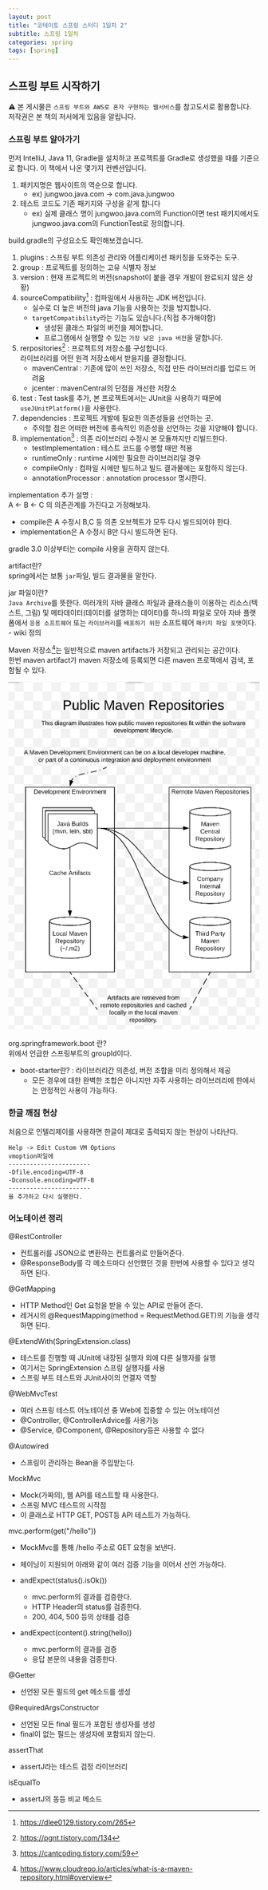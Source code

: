 ```yaml
---
layout: post
title: "코테이토 스프링 스터디 1일차 2"
subtitle: 스프링 1일차
categories: spring
tags: [spring]
---
```


## 스프링 부트 시작하기

⚠️ 본 게시물은 `스프링 부트와 AWS로 혼자 구현하는 웹서비스`를 참고도서로 활용합니다. 저작권은 본 책의 저서에게 있음을 알립니다.

### 스프링 부트 알아가기


먼저 IntelliJ, Java 11, Gradle을 설치하고 프로젝트를 Gradle로 생성했을 때를 기준으로 합니다. 이 책에서 나온 몇가지 컨벤션입니다.

1. 패키지명은 웹사이트의 역순으로 합니다.
    - ex) jungwoo.java.com -> com.java.jungwoo
2. 테스트 코드도 기존 패키지와 구성을 같게 합니다
    - ex) 실제 클래스 명이 jungwoo.java.com의 Function이면 test 패키지에서도 jungwoo.java.com의 FunctionTest로 정의합니다.

build.gradle의 구성요소도 확인해보겠습니다.

1. plugins : 스프링 부트 의존성 관리와 어플리케이션 패키징을 도와주는 도구.
2. group : 프로젝트를 정의하는 고유 식별자 정보
3. version : 현재 프로젝트의 버전(snapshot이 붙을 경우 개발이 완료되지 않은 상황)
4. sourceCompatibility[^1] : 컴파일에서 사용하는 JDK 버전입니다.
    - 실수로 더 높은 버전의 java 기능을 사용하는 것을 방지합니다.
    - `targetCompatibility`라는 기능도 있습니다.(직접 추가해야함)
        - 생성된 클래스 파일의 버전을 제어합니다.
        - 프로그램에서 실행할 수 있는 `가장 낮은 java 버전`을 말합니다.
5. rerpositories[^2] : 프로젝트의 저장소를 구성합니다.\
 라이브러리를 어떤 원격 저장소에서 받을지를 결정합니다.
    - mavenCentral : 기존에 많이 쓰인 저장소, 직접 만든 라이브러리를 업로드 어려움
    - jcenter : mavenCentral의 단점을 개선한 저장소
1. test : Test task를 추가, 본 프로젝트에서는 JUnit을 사용하기 때문에 `useJUnitPlatform()`을 사용한다.
2. dependencies : 프로젝트 개발에 필요한 의존성들을 선언하는 곳.
    - 주의할 점은 어떠한 버전에 종속적인 의존성을 선언하는 것을 지양해야 합니다.
3. implementation[^3] : 의존 라이브러리 수정시 본 모듈까지만 리빌드한다.
    - testImplementation : 테스트 코드를 수행할 때만 적용
    - runtimeOnly : runtime 시에만 필요한 라이브러리일 경우
    - compileOnly : 컴파일 시에만 빌드하고 빌드 결과물에는 포함하지 않는다.
    - annotationProcessor : annotation processor 명시한다.

implementation 추가 설명 :\
A <- B <- C 의 의존관계를 가진다고 가정해보자.

- compile은 A 수정시 B,C 등 의존 오브젝트가 모두 다시 빌드되어야 한다.
- implementation은 A 수정시 B만 다시 빌드하면 된다.

gradle 3.0 이상부터는 compile 사용을 권하지 않는다.

artifact란?\
spring에서는 보통 `jar`파일, 빌드 결과물을 말한다.

jar 파일이란?\
`Java Archive`를 뜻한다. 여러개의 자바 클래스 파일과 클래스들이 이용하는 리소스(텍스트, 그림) 및 메타데이터(데이터를 설명하는 데이터)를 하나의 파일로 모아 자바 플랫폼에서 `응용 소프트웨어` 또는 `라이브러리`를 `배포하기 위한` 소프트웨어 `패키지 파일 포맷`이다. - wiki 정의

Maven 저장소[^4]는 일반적으로 maven artifacts가 저장되고 관리되는 공간이다.\
한번 maven artifact가 maven 저장소에 등록되면 다른 maven 프로젝에서 검색, 포함될 수 있다. 

![img3](assets/img/230112/maven.jpg)

org.springframework.boot 란?\
위에서 언급한 스프링부트의 groupId이다.
-  boot-starter란? : 라이브러리간 의존성, 버전 조합을 미리 정의해서 제공
    - 모든 경우에 대한 완벽한 조합은 아니지만 자주 사용하는 라이브러리에 한에서는 안정적인 사용이 가능하다.

### 한글 깨짐 현상
처음으로 인텔리제이를 사용하면 한글이 제대로 출력되지 않는 현상이 나타난다.
```
Help -> Edit Custom VM Options
vmoption파일에 
-----------------------
-Dfile.encoding=UTF-8
-Dconsole.encoding=UTF-8
-----------------------
을 추가하고 다시 실행한다.
```
### 어노테이션 정리
@RestController
- 컨트롤러를 JSON으로 변환하는 컨트롤러로 만들어준다.
- @ResponseBody를 각 메소드마다 선언했던 것을 한번에 사용할 수 있다고 생각하면 된다.

@GetMapping
- HTTP Method인 Get 요청을 받을 수 있는 API로 만들어 준다.
- 레거시의 @RequestMapping(method = RequestMethod.GET)의 기능을 생각하면 된다.

@ExtendWith(SpringExtension.class)
- 테스트를 진행할 때 JUnit에 내장된 실행자 외에 다른 실행자를 실행
- 여기서는 SpringExtension 스프링 실행자를 사용
- 스프링 부트 테스트와 JUnit사이의 연결자 역할

@WebMvcTest
- 여러 스프링 테스트 어노테이션 중 Web에 집중할 수 있는 어노테이션
- @Controller, @ControllerAdvice를 사용가능
- @Service, @Component, @Repository등은 사용할 수 없다

@Autowired
- 스프링이 관리하는 Bean을 주입받는다.

MockMvc
- Mock(가짜의), 웹 API를 테스트할 때 사용한다.
- 스프링 MVC 테스트의 시작점
- 이 클래스로 HTTP GET, POST등 API 테스트가 가능하다.

mvc.perform(get("/hello"))
- MockMvc를 통해 /hello 주소로 GET 요청을 보낸다.
- 체이닝이 지원되어 아래와 같이 여러 검증 기능을 이어서 선언 가능하다.

- andExpect(status().isOk())
    - mvc.perform의 결과를 검증한다.
    - HTTP Header의 status를 검증한다.
    - 200, 404, 500 등의 상태를 검증
- andExpect(content().string(hello))
    - mvc.perform의 결과를 검증
    - 응답 본문의 내용을 검증한다.

@Getter
- 선언된 모든 필드의 get 메소드를 생성

@RequiredArgsConstructor
- 선언된 모든 final 필드가 포함된 생성자를 생성
- final이 없는 필드는 생성자에 포함되지 않는다.

assertThat
- assertJ라는 테스트 검정 라이브러리

isEqualTo 
- assertJ의 동등 비교 메소드




[^1]:https://dlee0129.tistory.com/265
[^2]:https://pgnt.tistory.com/134
[^3]:https://cantcoding.tistory.com/59
[^4]:https://www.cloudrepo.io/articles/what-is-a-maven-repository.html#overview
